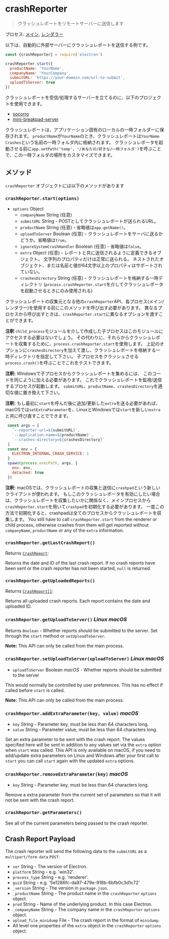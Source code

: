 # crashReporter

> クラッシュレポートをリモートサーバーに送信します

プロセス: [メイン](../glossary.md#main-process), [レンダラー](../glossary.md#renderer-process)

以下は、自動的に外部サーバーにクラッシュレポートを送信する例です。

```javascript
const {crashReporter} = require('electron')

crashReporter.start({
  productName: 'YourName',
  companyName: 'YourCompany',
  submitURL: 'https://your-domain.com/url-to-submit',
  uploadToServer: true
})
```

クラッシュレポートを受信/処理するサーバーを立てるのに、以下のプロジェクトを使用できます。

* [socorro](https://github.com/mozilla/socorro)
* [mini-breakpad-server](https://github.com/electron/mini-breakpad-server)

クラッシュレポートは、アプリケーション固有のローカルの一時フォルダーに保存されます。 `productName`が`YourName`のとき、クラッシュレポートは`YourName Crashes`という名前の一時フォルダ内に格納されます。 クラッシュレポータを起動させる前に`app.setPath('temp', '/あなたの/好きな/一時フォルダ')`を呼ぶことで、この一時フォルダの場所をカスタマイズできます。

## メソッド

`crashReporter` オブジェクトには以下のメソッドがあります

### `crashReporter.start(options)`

* `options` Object 
  * `companyName` String (任意)
  * `submitURL` String - POSTとしてクラッシュレポートが送られるURL。
  * `productName` String (任意) - 省略値は`app.getName()`。
  * `uploadToServer` Boolean (任意) - クラッシュレポートをサーバに送るかどうか。省略値は`true`。
  * `ignoreSystemCrashHandler` Boolean (任意) - 省略値は`false`。
  * `extra` Object (任意) - レポートと共に送信されるように定義できるオブジェクト。 文字列のプロパティだけは正常に送られる。 ネストされたオブジェクト、または名前と値が64文字以上のプロパティはサポートされていない。
  * `crashesDirectory` String (任意) - クラッシュレポートを格納する一時ディレクトリ (`process.crashReporter.start`を介してクラッシュレポータを起動させるときにのみ使用される)

クラッシュレポートの収集元となる他の`crashReporter`API、各プロセス(メイン/レンダラー)を使用する前にこのメソッドを呼び出す必要があります。 異なるプロセスから呼び出すときは、`crashReporter.start`に異なるオプションを渡すことができます。

**注釈** `child_process`モジュールを介して作成した子プロセスはこのモジュールにアクセスする必要はないでしょう。 その代わりに、それらからクラッシュレポートを収集するために、`process.crashReporter.start`を使用します。 上記のオプションに`crashesDirectory`を加えて渡し、クラッシュレポートを格納する一時ディレクトリを指定して下さい。 子プロセスをクラッシュさせる`process.crash()`を呼ぶことでこれをテストできます。

**注釈:** Windowsで子プロセスからクラッシュレポートを集めるには、 このコードを同じように加える必要があります。 これでクラッシュレポートを監視/送信するプロセスが起動します。 `submitURL`、`productName`、`crashesDirectory`を適切な値に置き換えて下さい。

**注釈:** もし最初に`start`を呼んだ後に追加/更新した`extra`を送る必要があれば、macOSでは`setExtraParameter`を、LinuxとWindowsでは`start`を新しい`extra`と共に呼び直すことでできます。

```js
 const args = [
   `--reporter-url=${submitURL}`,
   `--application-name=${productName}`,
   `--crashes-directory=${crashesDirectory}`
 ]
 const env = {
   ELECTRON_INTERNAL_CRASH_SERVICE: 1
 }
 spawn(process.execPath, args, {
   env: env,
   detached: true
 })
```

**注釈:** macOSでは、クラッシュレポートの収集と送信に`crashpad`という新しいクライアントが使われます。 もしこのクラッシュレポータを有効にしたい場合は、クラッシュレポートを収集したいかに関係なく、メインプロセスから`crashReporter.start`を用いて`crashpad`を初期化する必要があります。 一度この方法で初期化すると、crashpadは全てのプロセスからクラッシュレポートを収集します。 You still have to call `crashReporter.start` from the renderer or child process, otherwise crashes from them will get reported without `companyName`, `productName` or any of the `extra` information.

### `crashReporter.getLastCrashReport()`

Returns [`CrashReport`](structures/crash-report.md):

Returns the date and ID of the last crash report. If no crash reports have been sent or the crash reporter has not been started, `null` is returned.

### `crashReporter.getUploadedReports()`

Returns [`CrashReport[]`](structures/crash-report.md):

Returns all uploaded crash reports. Each report contains the date and uploaded ID.

### `crashReporter.getUploadToServer()` *Linux* *macOS*

Returns `Boolean` - Whether reports should be submitted to the server. Set through the `start` method or `setUploadToServer`.

**Note:** This API can only be called from the main process.

### `crashReporter.setUploadToServer(uploadToServer)` *Linux* *macOS*

* `uploadToServer` Boolean *macOS* - Whether reports should be submitted to the server

This would normally be controlled by user preferences. This has no effect if called before `start` is called.

**Note:** This API can only be called from the main process.

### `crashReporter.addExtraParameter(key, value)` *macOS*

* `key` String - Parameter key, must be less than 64 characters long.
* `value` String - Parameter value, must be less than 64 characters long.

Set an extra parameter to be sent with the crash report. The values specified here will be sent in addition to any values set via the `extra` option when `start` was called. This API is only available on macOS, if you need to add/update extra parameters on Linux and Windows after your first call to `start` you can call `start` again with the updated `extra` options.

### `crashReporter.removeExtraParameter(key)` *macOS*

* `key` String - Parameter key, must be less than 64 characters long.

Remove a extra parameter from the current set of parameters so that it will not be sent with the crash report.

### `crashReporter.getParameters()`

See all of the current parameters being passed to the crash reporter.

## Crash Report Payload

The crash reporter will send the following data to the `submitURL` as a `multipart/form-data` `POST`:

* `ver` String - The version of Electron.
* `platform` String - e.g. 'win32'.
* `process_type` String - e.g. 'renderer'.
* `guid` String - e.g. '5e1286fc-da97-479e-918b-6bfb0c3d1c72'
* `_version` String - The version in `package.json`.
* `_productName` String - The product name in the `crashReporter` `options` object.
* `prod` String - Name of the underlying product. In this case Electron.
* `_companyName` String - The company name in the `crashReporter` `options` object.
* `upload_file_minidump` File - The crash report in the format of `minidump`.
* All level one properties of the `extra` object in the `crashReporter` `options` object.